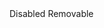 <soft-tabs>
  <tab title="Tab1" [disabled]="true">
    Disabled
  </tab>
  <tab title="My Tab 2" [removable]="true">
    Removable
  </tab>
</soft-tabs>